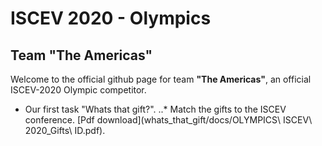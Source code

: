 # ISCEV 2020 - Olympics
## Team "The Americas"

Welcome to the official github page for team **"The Americas"**, an official ISCEV-2020 Olympic competitor.

* Our first task "Whats that gift?".
..* Match the gifts to the ISCEV conference. [Pdf download](whats_that_gift/docs/OLYMPICS\ ISCEV\ 2020_Gifts\ 
ID.pdf).
